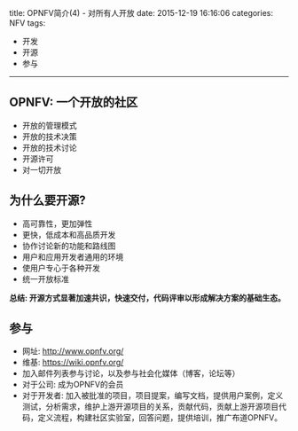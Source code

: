 title: OPNFV简介(4) - 对所有人开放
date: 2015-12-19 16:16:06
categories: NFV
tags:
- 开发
- 开源
- 参与
---

## OPNFV: 一个开放的社区
* 开放的管理模式
* 开放的技术决策
* 开放的技术讨论
* 开源许可
* 对一切开放



## 为什么要开源?
* 高可靠性，更加弹性
* 更快，低成本和高品质开发
* 协作讨论新的功能和路线图
* 用户和应用开发者通用的环境
* 使用户专心于各种开发
* 统一开放标准

**总结: 开源方式显著加速共识，快速交付，代码评审以形成解决方案的基础生态。**



## 参与
* 网址: http://www.opnfv.org/
* 维基: https://wiki.opnfv.org/
* 加入邮件列表参与讨论，以及参与社会化媒体（博客，论坛等）
* 对于公司: 成为OPNFV的会员
* 对于开发者: 加入被批准的项目，项目提案，编写文档，提供用户案例，定义测试，分析需求，维护上游开源项目的关系，贡献代码，贡献上游开源项目代码，定义流程，构建社区实验室，回答问题，提供培训，推广布道OPNFV。
